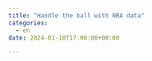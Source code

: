 ```yaml
---
title: "Handle the ball with NBA data"
categories: 
  - en
date: 2024-01-10T17:00:00+00:00

---
```

